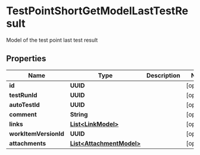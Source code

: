 

# TestPointShortGetModelLastTestResult

Model of the test point last test result

## Properties

| Name | Type | Description | Notes |
|------------ | ------------- | ------------- | -------------|
|**id** | **UUID** |  |  [optional] |
|**testRunId** | **UUID** |  |  [optional] |
|**autoTestId** | **UUID** |  |  [optional] |
|**comment** | **String** |  |  [optional] |
|**links** | [**List&lt;LinkModel&gt;**](LinkModel.md) |  |  [optional] |
|**workItemVersionId** | **UUID** |  |  [optional] |
|**attachments** | [**List&lt;AttachmentModel&gt;**](AttachmentModel.md) |  |  [optional] |



